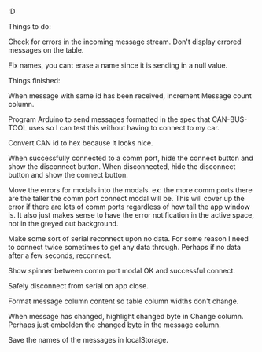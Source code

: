:D


Things to do:

Check for errors in the incoming message stream. Don't display errored messages on the table.

Fix names, you cant erase a name since it is sending in a null value.


Things finished:

When message with same id has been received, increment Message count column.

Program Arduino to send messages formatted in the spec that CAN-BUS-TOOL uses so I can test this without having to connect to my car.

Convert CAN id to hex because it looks nice.

When successfully connected to a comm port, hide the connect button and show the disconnect button. When disconnected, hide the disconnect button and show the connect button.

Move the errors for modals into the modals. ex: the more comm ports there are the taller the comm port connect modal will be. This will cover up the error if there are lots of comm ports regardless of how tall the app window is. It also just makes sense to have the error notification in the active space, not in the greyed out background.

Make some sort of serial reconnect upon no data. For some reason I need to connect twice sometimes to get any data through. Perhaps if no data after a few seconds, reconnect.

Show spinner between comm port modal OK and successful connect.

Safely disconnect from serial on app close.

Format message column content so table column widths don't change.

When message has changed, highlight changed byte in Change column.
  Perhaps just embolden the changed byte in the message column.

Save the names of the messages in localStorage.

